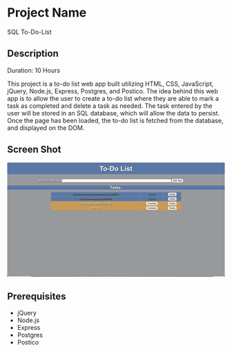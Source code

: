 # Project Name

SQL To-Do-List

## Description

Duration: 10 Hours

This project is a to-do list web app built utilizing HTML, CSS, JavaScript, jQuery, Node.js, Express, Postgres, and Postico. The idea behind this web app is to allow the user to create a to-do list where they are able to mark a task as completed and delete a task as needed. The task entered by the user will be stored in an SQL database, which will allow the data to persist. Once the page has been loaded, the to-do list is fetched from the database, and displayed on the DOM.

## Screen Shot
<img src="./server/public/images/screenshot.png" alt="screenshot" title="todo project screenshot">

## Prerequisites
<ul>
    <li>jQuery</li>
    <li>Node.js</li>
    <li>Express</li>
    <li>Postgres</li>
    <li>Postico</li>
</ul>

